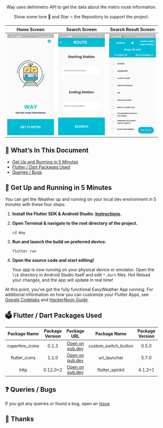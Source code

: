 <p align="center">
  Way uses delhimetro API to get the data about the metro route information.
</p>
<p align="center">
Show some love 💜 and Star ⭐️ the Repository to support the project.
</p>

|                 Home Screen               |                 Search Screen                |                    Search Result Screen                    |
|:-------------------------------------------------:|:-------------------------------------------------:|:-------------------------------------------------:|
| <img width="1604" src="screenshot1.jpg"> | <img width="1604" src="screenshot2.jpg"> | <img width="1604" src="screenshot3.jpg"> |

## :bookmark_tabs: What’s In This Document

- [Get Up and Running in 5 Minutes](#rocket-get-up-and-running-in-5-minutes)
- [Flutter / Dart Packages Used](#ballot_box-flutter--dart-packages-used)
- [Queries / Bugs](#question-queries--bugs)

## :rocket: Get Up and Running in 5 Minutes

You can get the Weather up and running on your local dev environment in 5 minutes with these four steps:

1. **Install the Flutter SDK & Android Studio. [Instructions](https://medium.com/enappd/install-flutter-on-windows-and-mac-1fd1dde453ba).**

2. **Open Terminal & navigate to the root directory of the project.**

    ```shell
    cd Way
    ```

3. **Run and launch the build on preferred device.**

   ```shell
   flutter run
   ```

4. **Open the source code and start editing!**

   Your app is now running on your physical device or emulator. Open the `lib` directory in Android Studio itself and edit `*.dart` files. Hot Reload your changes, and the app will update in real time!

At this point, you’ve got the fully functional EasyWeather App running. For additional information on how you can customize your Flutter Apps, see [Google Codelabs](https://codelabs.developers.google.com/codelabs/flutter/) and [HackerNoon Guide](https://hackernoon.com/making-the-most-of-flutter-from-basics-to-customization-433171581d01).

## :ballot_box: Flutter / Dart Packages Used
|    Package Name  	| Package Version 	|                           Package URL                          	|    Package Name      	| Package Version 	|                           Package URL                          	|
|:----------------:	|:-------: |:-----------------------------------------------------------: |:-----------------: |:-----:	|:--------------------------------------------------------------:	|
| cupertino_icons  	| 0.1.3    | [Open on pub.dev](https://pub.dev/packages/cupertino_icons)  | custom_switch_button               | 0.5.0 | [Open on pub.dev](https://pub.dev/packages/custom_switch_button)              	|
| flutter_icons      	| 1.1.0    | [Open on pub.dev](https://pub.dev/packages/flutter_icons)       | url_launcher              | 5.7.0  | [Open on pub.dev](https://pub.dev/packages/url_launcher)  |
| http             	| 0.12.0+2 | [Open on pub.dev](https://pub.dev/packages/http)             | flutter_spinkit   | 4.1.2+1 | [Open on pub.dev](https://pub.dev/packages/flutter_spinkit)    |

## :question: Queries / Bugs
If you got any queries or found a bug, open an [Issue](https://github.com/ritz1804/Way/issues/new) 

## :purple_heart: Thanks
